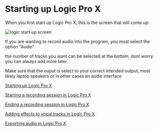 

# Starting up Logic Pro X

  When you first start up Logic Pro X, this is the screen that will come up:
  
  
  
  
  
![logic start up screen](https://user-images.githubusercontent.com/54383601/144340294-eecf9230-e94a-4574-b802-90b6b41d8eb6.jpg)

If you are wanting to record audio into the program, you must select the option "Audio"

the number of tracks you want can be selected at the bottom, dont worry you can always add more later. 

Make sure that the ouput is select to your correct intended output, most likely laptop speakers or in other cases an audio interface









[Starting up Logic Pro X](https://github.com/Mus-2000/Infotc1000/blob/master/Page1.md)

[Starting a recording session in Logic Pro X](https://github.com/Mus-2000/Infotc1000/blob/master/Page2.md)

[Ending a recording session in Logic Pro X](https://github.com/Mus-2000/Infotc1000/blob/master/Page3.md)

[Adding effects to vocal tracks in Logic Pro X](https://github.com/Mus-2000/Infotc1000/blob/master/Page4.md)

[Exporting audio in Logic Pro X](https://github.com/Mus-2000/Infotc1000/blob/master/Page5.md)
